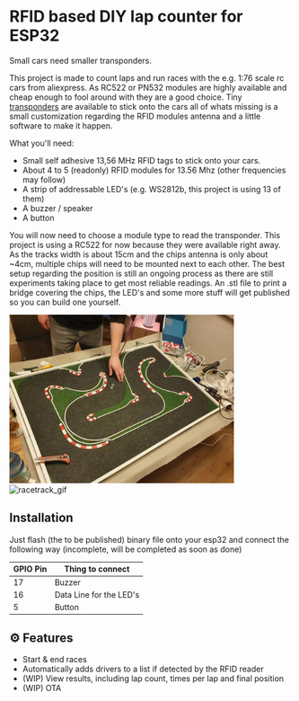 # RFID based DIY lap counter for ESP32

Small cars need smaller transponders.

This project is made to count laps and run races with the e.g. 1:76 scale rc cars from aliexpress. As RC522 or PN532 modules are highly available and cheap enough to fool around with they are a good choice. Tiny [transponders](https://www.amazon.de/gp/product/B01CJYUSG0) are available to stick onto the cars all of whats missing is a small customization regarding the RFID modules antenna and a little software to make it happen.

What you'll need:

- Small self adhesive 13,56 MHz RFID tags to stick onto your cars.
- About 4 to 5 (readonly) RFID modules for 13.56 Mhz (other frequencies may follow)
- A strip of addressable LED's (e.g. WS2812b, this project is using 13 of them)
- A buzzer / speaker
- A button

You will now need to choose a module type to read the transponder. This project is using a RC522 for now because they were available right away. As the tracks width is about 15cm and the chips antenna is only about ~4cm, multiple chips will need to be mounted next to each other. The best setup regarding the position is still an ongoing process as there are still experiments taking place to get most reliable readings. An .stl file to print a bridge covering the chips, the LED's and some more stuff will get published so you can build one yourself.

<img alt="racetrack" src="documentation/media/track_to_race.jpg" width="400" />
<img alt="racetrack_gif" src="documentation/media/track_to_race.gif" width="400" />

## Installation

Just flash (the to be published) binary file onto your esp32 and connect the following way (incomplete, will be completed as soon as done)

| GPIO Pin | Thing to connect        |
| -------- | ----------------------- |
| 17       | Buzzer                  |
| 16       | Data Line for the LED's |
| 5        | Button                  |

## ⚙️ Features

- Start & end races
- Automatically adds drivers to a list if detected by the RFID reader
- (WIP) View results, including lap count, times per lap and final position
- (WIP) OTA
